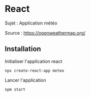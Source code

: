 # React

Sujet : Application météo

Source : https://openweathermap.org/

## Installation

Initialiser l'application react
```
npx create-react-app meteo
```

Lancer l'application
```
npm start
```